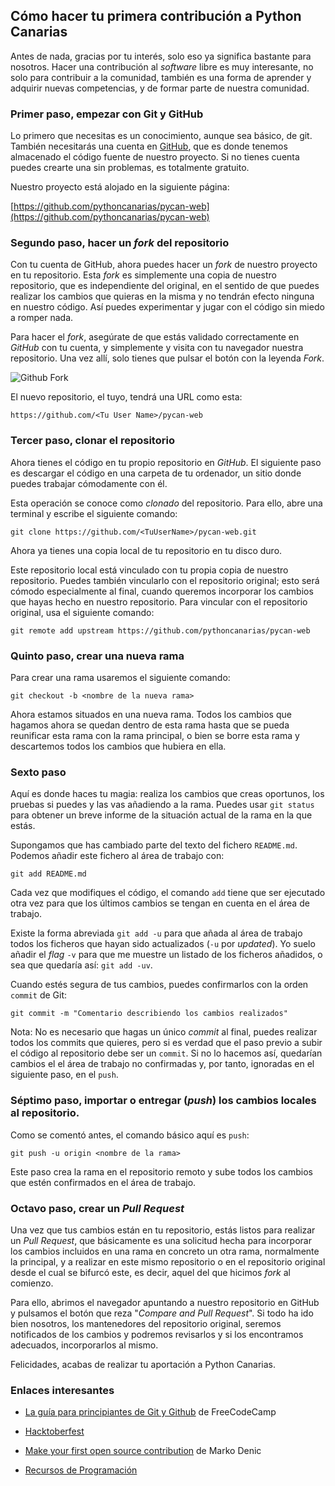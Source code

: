 ## Cómo hacer tu primera contribución a Python Canarias

Antes de nada, gracias por tu interés, solo eso ya significa bastante para
nosotros. Hacer una contribución al _software_ libre es muy interesante, no
solo para contribuir a la comunidad, también es una forma de aprender y
adquirir nuevas competencias, y de formar parte de nuestra comunidad.

### Primer paso, empezar con Git y GitHub

Lo primero que necesitas es un conocimiento, aunque sea básico, de git.
También necesitarás una cuenta en [GitHub](https://github.com/), que es donde
tenemos almacenado el código fuente de nuestro proyecto. Si no tienes cuenta
puedes crearte una sin problemas, es totalmente gratuito.

Nuestro proyecto está alojado en la siguiente página:

[https://github.com/pythoncanarias/pycan-web](https://github.com/pythoncanarias/pycan-web)


### Segundo paso, hacer un _fork_ del repositorio

Con tu cuenta de GitHub, ahora puedes hacer un _fork_ de nuestro proyecto en tu
repositorio. Esta _fork_ es simplemente una copia de nuestro repositorio, que
es independiente del original, en el sentido de que puedes realizar los
cambios que quieras en la misma y no tendrán efecto ninguna en nuestro código.
Así puedes experimentar y jugar con el código sin miedo a romper nada.

Para hacer el _fork_, asegúrate de que estás validado correctamente en _GitHub_
con tu cuenta, y simplemente y visita con tu navegador nuestra repositorio.
Una vez allí, solo tienes que pulsar el botón con la leyenda _Fork_.

![Github Fork](github-fork.png)

El nuevo repositorio, el tuyo, tendrá una URL como esta:

```
https://github.com/<Tu User Name>/pycan-web
```

### Tercer paso, clonar el repositorio

Ahora tienes el código  en tu propio repositorio en _GitHub_. El siguiente
paso es descargar el código en una carpeta de tu ordenador, un sitio
donde puedes trabajar cómodamente con él.

Esta operación se conoce como _clonado_ del repositorio. Para ello, abre una
terminal y escribe el siguiente comando:

```shell
git clone https://github.com/<TuUserName>/pycan-web.git
```

Ahora ya tienes una copia local de tu repositorio en tu disco duro.

Este repositorio local está vinculado con tu propia copia de nuestro
repositorio. Puedes también vincularlo con el repositorio original; esto será
cómodo especialmente al final, cuando queremos incorporar los cambios que hayas
hecho en nuestro repositorio. Para vincular con el repositorio original, usa el
siguiente comando:

```shell
git remote add upstream https://github.com/pythoncanarias/pycan-web        
```

### Quinto paso, crear una nueva rama

Para crear una rama usaremos el siguiente comando:

```shell
git checkout -b <nombre de la nueva rama>
```

Ahora estamos situados en una nueva rama. Todos los cambios que hagamos ahora
se quedan dentro de esta rama hasta que se pueda reunificar esta rama con la
rama principal, o bien se borre esta rama y descartemos todos los cambios que
hubiera en ella.


### Sexto paso

Aquí es donde haces tu magia: realiza los cambios que creas oportunos,
los pruebas si puedes y las vas añadiendo a la rama. Puedes usar `git status` para
obtener un breve informe de la situación actual de la rama en la que estás.

Supongamos que has cambiado parte del texto del fichero `README.md`. Podemos
añadir este fichero al área de trabajo con:

```shell
git add README.md
```

Cada vez que modifiques el código, el comando `add` tiene que ser ejecutado otra
vez para que los últimos cambios se tengan en cuenta en el área de trabajo.

Existe la forma abreviada `git add -u` para que añada al área de trabajo todos
los ficheros que hayan sido actualizados (`-u` por _updated_). Yo suelo añadir el
_flag_ `-v` para que me muestre un listado de los ficheros añadidos, o sea que
quedaría así: `git add -uv`.

Cuando estés segura de tus cambios, puedes confirmarlos con la 
orden `commit` de Git:

```shell
git commit -m "Comentario describiendo los cambios realizados"
```

Nota: No es necesario que hagas un único _commit_ al final, puedes realizar todos
los commits que quieres, pero si es verdad que el paso previo a subir el código
al repositorio debe ser un `commit`. Si no lo hacemos así, quedarían cambios
el el área de trabajo no confirmadas y, por tanto, ignoradas en el siguiente
paso, en el `push`.
           
### Séptimo paso, importar o entregar (_push_) los cambios locales al repositorio.

Como se comentó antes, el comando básico aquí es `push`: 

```shell
git push -u origin <nombre de la rama>
```

Este paso crea la rama en el repositorio remoto y sube todos los
cambios que estén confirmados en el área de trabajo.

### Octavo paso, crear un _Pull Request_

Una vez que tus cambios están en tu repositorio, estás listos para
realizar un _Pull Request_, que básicamente es una solicitud hecha para
incorporar los cambios incluidos en una rama en concreto un otra rama,
normalmente la principal, y a realizar en este mismo repositorio o en el
repositorio original desde el cual se bifurcó este, es decir, aquel del que
hicimos _fork_ al comienzo.

Para ello, abrimos el navegador apuntando a nuestro repositorio en GitHub y
pulsamos el botón que reza "_Compare and Pull Request_". Si todo ha ido bien
nosotros, los mantenedores del repositorio original, seremos notificados
de los cambios y podremos revisarlos y si los encontramos adecuados,
incorporarlos al mismo.

Felicidades, acabas de realizar tu aportación a Python Canarias.


### Enlaces interesantes

- [La guía para principiantes de Git y Github](https://www.freecodecamp.org/espanol/news/guia-para-principiantes-untitled/) de FreeCodeCamp

- [Hacktoberfest](https://hacktoberfestes.dev/)

- [Make your first open source contribution](https://markodenic.com/make-your-first-open-source-contribution/) de Marko Denic 

- [Recursos de Programación](https://github.com/Acadeller/recursos-programacion)

